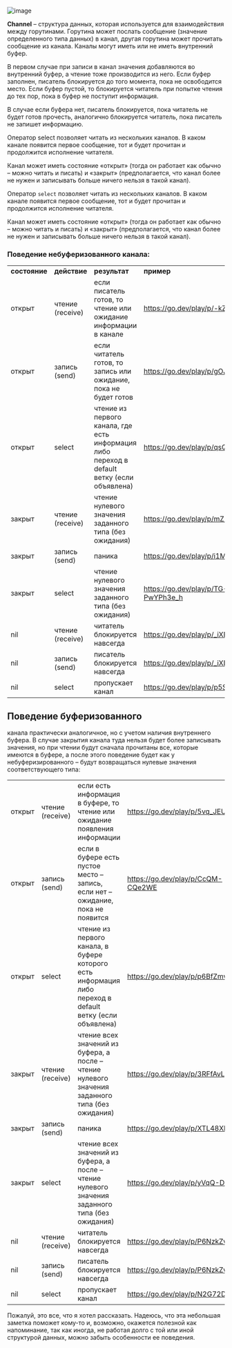 ![image](https://user-images.githubusercontent.com/3950155/229427735-f850f5dd-fb33-4804-8f53-81b11c916cc7.png)

**Channel** – структура данных, которая используется для взаимодействия между горутинами. Горутина может послать сообщение (значение определенного типа данных) в канал, другая горутина может прочитать сообщение из канала. Каналы могут иметь или не иметь внутренний буфер.

В первом случае при записи в канал значения добавляются во внутренний буфер, а чтение тоже производится из него. Если буфер заполнен, писатель блокируется до того момента, пока не освободится место. Если буфер пустой, то блокируется читатель при попытке чтения до тех пор, пока в буфер не поступит информация.

В случае если буфера нет, писатель блокируется, пока читатель не будет готов прочесть, аналогично блокируется читатель, пока писатель не запишет информацию.

Оператор select позволяет читать из нескольких каналов. В каком канале появится первое сообщение, тот и будет прочитан и продолжится исполнение читателя.

Канал может иметь состояние «открыт» (тогда он работает как обычно – можно читать и писать) и «закрыт» (предполагается, что канал более не нужен и записывать больше ничего нельзя в такой канал).

Оператор `select` позволяет читать из нескольких каналов. В каком канале появится первое сообщение, тот и будет прочитан и продолжится исполнение читателя.

Канал может иметь состояние «открыт» (тогда он работает как обычно – можно читать и писать) и «закрыт» (предполагается, что канал более не нужен и записывать больше ничего нельзя в такой канал).

### Поведение небуферизованного канала:

|               |                  |                                                                                             |                                      |
| ------------- | ---------------- | ------------------------------------------------------------------------------------------- | ------------------------------------ |
| **состояние** | **действие**     | **результат**                                                                               | **пример**                           |
| открыт        | чтение (receive) | если писатель готов, то чтение или ожидание информации в канале                             | <https://go.dev/play/p/-kZO7U3pEPY>  |
| открыт        | запись (send)    | если читатель готов, то запись или ожидание, пока не будет готов                            | <https://go.dev/play/p/gOJ8PP5ID6C>  |
| открыт        | select           | чтение из первого канала, где есть информация либо переход в default ветку (если объявлена) | <https://go.dev/play/p/qsQJixb1J4l>  |
| закрыт        | чтение (receive) | чтение нулевого значения заданного типа (без ожидания)                                      | <https://go.dev/play/p/mZ-a-uau1qP>  |
| закрыт        | запись (send)    | паника                                                                                      | <https://go.dev/play/p/i1M9adPQIiP>  |
| закрыт        | select           | чтение нулевого значения заданного типа (без ожидания)                                      | <https://go.dev/play/p/TG-PwYPh3e_h> |
| nil           | чтение (receive) | читатель блокируется навсегда                                                               | <https://go.dev/play/p/_iXBO6_C3oC>  |
| nil           | запись (send)    | писатель блокируется навсегда                                                               | <https://go.dev/play/p/_iXBO6_C3oC>  |
| nil           | select           | пропускает канал                                                                            | <https://go.dev/play/p/p5SfXeSezWW>  |


## Поведение буферизованного 
канала практически аналогичное, но с учетом наличия внутреннего буфера. В случае закрытия канала туда нельзя будет более записывать значения, но при чтении будут сначала прочитаны все, которые имеются в буфере, а после этого поведение будет как у небуферизированного – будут возвращаться нулевые значения соответствующего типа:

|        |                  |                                                                                                           |                                     |
| ------ | ---------------- | --------------------------------------------------------------------------------------------------------- | ----------------------------------- |
| открыт | чтение (receive) | если есть информация в буфере, то чтение или ожидание появления информации                                | <https://go.dev/play/p/5vq_JEUH1de> |
| открыт | запись (send)    | если в буфере есть пустое место – запись, если нет – ожидание, пока не появится                           | <https://go.dev/play/p/CcQM-CQe2WE> |
| открыт | select           | чтение из первого канала, в буфере которого есть информация либо переход в default ветку (если объявлена) | <https://go.dev/play/p/p6BfZmwEmdd> |
| закрыт | чтение (receive) | чтение всех значений из буфера, а после – чтение нулевого значения заданного типа (без ожидания)          | <https://go.dev/play/p/3RFfAvLpWe2> |
| закрыт | запись (send)    | паника                                                                                                    | <https://go.dev/play/p/XTL48XHMwNp> |
| закрыт | select           | чтение всех значений из буфера, а после – чтение нулевого значения заданного типа (без ожидания)          | <https://go.dev/play/p/yVqQ-DnWd2B> |
| nil    | чтение (receive) | читатель блокируется навсегда                                                                             | <https://go.dev/play/p/P6NzkZvgdAk> |
| nil    | запись (send)    | писатель блокируется навсегда                                                                             | <https://go.dev/play/p/P6NzkZvgdAk> |
| nil    | select           | пропускает канал                                                                                          | <https://go.dev/play/p/N2G72DkTPFY> |

Пожалуй, это все, что я хотел рассказать. Надеюсь, что эта небольшая заметка поможет кому-то и, возможно, окажется полезной как напоминание, так как иногда, не работая долго с той или иной структурой данных, можно забыть особенности ее поведения.

